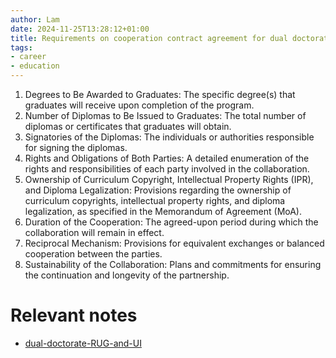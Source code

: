 ```yaml
---
author: Lam
date: 2024-11-25T13:28:12+01:00
title: Requirements on cooperation contract agreement for dual doctorate programme in UI
tags:
- career
- education
---
```


1. Degrees to Be Awarded to Graduates: The specific degree(s) that graduates will receive upon completion of the program.
2. Number of Diplomas to Be Issued to Graduates: The total number of diplomas or certificates that graduates will obtain.
3. Signatories of the Diplomas: The individuals or authorities responsible for signing the diplomas.
4. Rights and Obligations of Both Parties: A detailed enumeration of the rights and responsibilities of each party involved in the collaboration.
5. Ownership of Curriculum Copyright, Intellectual Property Rights (IPR), and Diploma Legalization: Provisions regarding the ownership of curriculum copyrights, intellectual property rights, and diploma legalization, as specified in the Memorandum of Agreement (MoA).
6. Duration of the Cooperation: The agreed-upon period during which the collaboration will remain in effect.
7. Reciprocal Mechanism: Provisions for equivalent exchanges or balanced cooperation between the parties.
8. Sustainability of the Collaboration: Plans and commitments for ensuring the continuation and longevity of the partnership.

# Relevant notes

- [dual-doctorate-RUG-and-UI](Projects/dual-doctorate-RUG-and-UI.md) 
